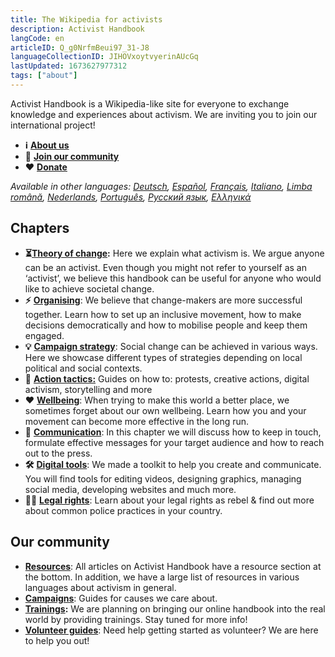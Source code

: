 ```yaml
---
title: The Wikipedia for activists
description: Activist Handbook
langCode: en
articleID: Q_g0NrfmBeui97_31-J8
languageCollectionID: JIHOVxoytvyerinAUcGq
lastUpdated: 1673627977312
tags: ["about"]
---
```


Activist Handbook is a Wikipedia-like site for everyone to exchange knowledge and experiences about activism. We are inviting you to join our international project!

-   **ℹ️** [**About us**](about)
-   **🙌** [**Join our community**](http://activism.rocks/join)
-   ❤️ [**Donate**](/donate)

_Available in other languages:_ [_Deutsch_](/de/home)_,_ [_Español_](/es/home)_,_ [_Français_](/fr/home)_,_ [_Italiano_](/it/home)_,_ [_Limba română_](/ro/home)_,_ [_Nederlands_](/nl/home)_,_ [_Português_](/pt/home)_,_ [_Русский язык_](/ru/home)_,_ [_Ελληνικά_](/el/home)

<div></div>

## Chapters

-   **⏳**[**Theory of change**](theory)**:** Here we explain what activism is. We argue anyone can be an activist. Even though you might not refer to yourself as an ‘activist’, we believe this handbook can be useful for anyone who would like to achieve societal change.
-   **⚡️** [**Organising**](organising): We believe that change-makers are more successful together. Learn how to set up an inclusive movement, how to make decisions democratically and how to mobilise people and keep them engaged.
-   **💡** [**Campaign strategy**](/strategy): Social change can be achieved in various ways. Here we showcase different types of strategies depending on local political and social contexts.
-   **📣** [**Action tactics:**](/tactics) Guides on how to: protests, creative actions, digital activism, storytelling and more
-   **❤️** [**Wellbeing**](/wellbeing): When trying to make this world a better place, we sometimes forget about our own wellbeing. Learn how you and your movement can become more effective in the long run.
-   **💬** [**Communication**](/communication): In this chapter we will discuss how to keep in touch, formulate effective messages for your target audience and how to reach out to the press.
-   **🛠** [**Digital tools**](/tools): We made a toolkit to help you create and communicate. You will find tools for editing videos, designing graphics, managing social media, developing websites and much more.
-   🧑‍⚖️ [**Legal rights**](/rights): Learn about your legal rights as rebel & find out more about common police practices in your country.

## **Our community**

-   [**Resources**](/resources): All articles on Activist Handbook have a resource section at the bottom. In addition, we have a large list of resources in various languages about activism in general.
-   [**Campaigns**](/campaigns): Guides for causes we care about.
-   [**Trainings**](/trainings)**:** We are planning on bringing our online handbook into the real world by providing trainings. Stay tuned for more info!
-   [**Volunteer guides**](support): Need help getting started as volunteer? We are here to help you out!